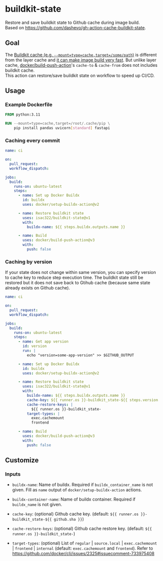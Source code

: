 # buildkit-state

Restore and save buildkit state to Github cache during image build.  
Based on https://github.com/dashevo/gh-action-cache-buildkit-state.

## Goal

The [Buildkit cache (e.g. `--mount=type=cache,target=/some/path`)](https://docs.docker.com/engine/reference/builder/#run---mounttypecache) is different from the layer cache and [it can make image build very fast](https://vsupalov.com/buildkit-cache-mount-dockerfile/). But unlike layer cache, [docker/build-push-action](https://github.com/docker/build-push-action)'s `cache-to` & `cache-from` does not includes buildkit cache.  
This action can restore/save buildkit state on workflow to speed up CI/CD.

## Usage

### Example Dockerfile

```dockerfile
FROM python:3.11

RUN --mount=type=cache,target=/root/.cache/pip \
    pip install pandas uvicorn[standard] fastapi
```

### Caching every commit

```yaml
name: ci

on:
  pull_request:
  workflow_dispatch:

jobs:
  build:
    runs-on: ubuntu-latest
    steps:
      - name: Set up Docker Buildx
        id: buildx
        uses: docker/setup-buildx-action@v2

      - name: Restore buildkit state
        uses: isac322/buildkit-state@v1
        with:
          buildx-name: ${{ steps.buildx.outputs.name }}

      - name: Build
        uses: docker/build-push-action@v3
        with:
          push: false
```

### Caching by version

If your state does not change within same version, you can specify version to cache key to reduce step execution time.
The buildkit state still be restored but it does not save back to Gtihub cache (because same state already exists on Github cache).

```yaml
name: ci

on:
  pull_request:
  workflow_dispatch:

jobs:
  build:
    runs-on: ubuntu-latest
    steps:
      - name: Get app version
        id: version
        run: |
          echo "version=some-app-version" >> $GITHUB_OUTPUT

      - name: Set up Docker Buildx
        id: buildx
        uses: docker/setup-buildx-action@v2

      - name: Restore buildkit state
        uses: isac322/buildkit-state@v1
        with:
          buildx-name: ${{ steps.buildx.outputs.name }}
          cache-key: ${{ runner.os }}-buildkit_state-${{ steps.version.outputs.version }}
          cache-restore-keys: |
            ${{ runner.os }}-buildkit_state-
          target-types: |
            exec.cachemount
            frontend

      - name: Build
        uses: docker/build-push-action@v3
        with:
          push: false
```

## Customize

### Inputs

- `buildx-name`: Name of buildx. Required if `buildx_container_name` is not given.
  Fill as `name` output of `docker/setup-buildx-action` actions.
- `buildx-container-name`: Name of buildx container. Required if `buildx_name` is not given.

- `cache-key`: (optional) Github cache key. (default: `${{ runner.os }}-buildkit_state-${{ github.sha }}`)
- `cache-restore-keys`: (optional) Github cache restore key. (default: `${{ runner.os }}-buildkit_state-`)
- `target-types`: (optional) List of `regular` | `source.local` | `exec.cachemount` | `frontend` | `internal` (default: `exec.cachemount` and `frontend`). Refer to https://github.com/docker/cli/issues/2325#issuecomment-733975408
